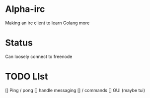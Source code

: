 # Alpha-irc
Making an irc client to learn Golang more

# Status

Can loosely connect to freenode


# TODO LIst

[] Ping / pong
[] handle messaging
[] / commands
[] GUI (maybe tui)
